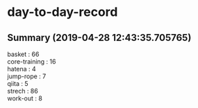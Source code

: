 # day-to-day-record  
## Summary  (2019-04-28 12:43:35.705765)  
basket : 66  
core-training : 16  
hatena : 4  
jump-rope : 7  
qiita : 5  
strech : 86  
work-out : 8  
